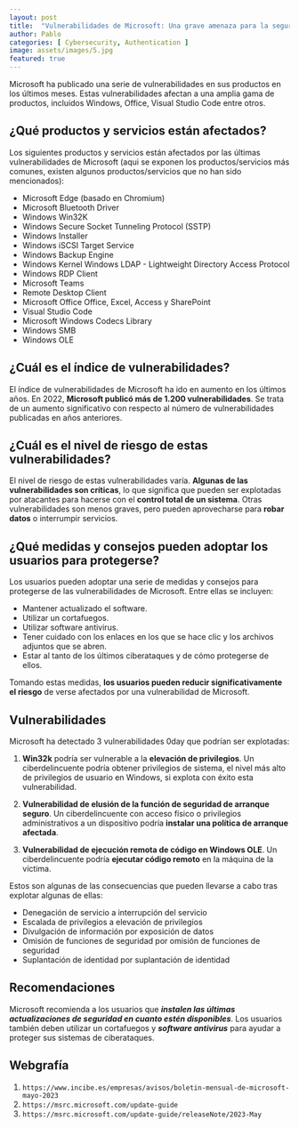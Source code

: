 ```yaml
---
layout: post
title:  "Vulnerabilidades de Microsoft: Una grave amenaza para la seguridad"
author: Pablo
categories: [ Cybersecurity, Authentication ]
image: assets/images/5.jpg
featured: true
---
```


Microsoft ha publicado una serie de vulnerabilidades en sus productos en los últimos meses. Estas vulnerabilidades afectan a una amplia gama de productos, incluidos Windows, Office, Visual Studio Code entre otros.

## ¿Qué productos y servicios están afectados?

Los siguientes productos y servicios están afectados por las últimas vulnerabilidades de Microsoft (aqui se exponen los productos/servicios más comunes, existen algunos productos/servicios que no han sido mencionados):

- Microsoft Edge (basado en Chromium)
- Microsoft Bluetooth Driver
- Windows Win32K
- Windows Secure Socket Tunneling Protocol (SSTP)
- Windows Installer
- Windows iSCSI Target Service
- Windows Backup Engine
- Windows Kernel Windows LDAP - Lightweight Directory Access Protocol
- Windows RDP Client
- Microsoft Teams
- Remote Desktop Client
- Microsoft Office Office, Excel, Access y SharePoint
- Visual Studio Code
- Microsoft Windows Codecs Library
- Windows SMB
- Windows OLE

## ¿Cuál es el índice de vulnerabilidades?

El índice de vulnerabilidades de Microsoft ha ido en aumento en los últimos años. En 2022, **Microsoft publicó más de 1.200 vulnerabilidades**. Se trata de un aumento significativo con respecto al número de vulnerabilidades publicadas en años anteriores.

## ¿Cuál es el nivel de riesgo de estas vulnerabilidades?

El nivel de riesgo de estas vulnerabilidades varía. **Algunas de las vulnerabilidades son críticas**, lo que significa que pueden ser explotadas por atacantes para hacerse con el **control total de un sistema**. Otras vulnerabilidades son menos graves, pero pueden aprovecharse para **robar datos** o interrumpir servicios.

## ¿Qué medidas y consejos pueden adoptar los usuarios para protegerse?

Los usuarios pueden adoptar una serie de medidas y consejos para protegerse de las vulnerabilidades de Microsoft. Entre ellas se incluyen:

- Mantener actualizado el software.
- Utilizar un cortafuegos.
- Utilizar software antivirus.
- Tener cuidado con los enlaces en los que se hace clic y los archivos adjuntos que se abren.
- Estar al tanto de los últimos ciberataques y de cómo protegerse de ellos.

Tomando estas medidas, **los usuarios pueden reducir significativamente el riesgo** de verse afectados por una vulnerabilidad de Microsoft.

## Vulnerabilidades

Microsoft ha detectado 3 vulnerabilidades 0day que podrían ser explotadas:

1. **Win32k** podría ser vulnerable a la **elevación de privilegios**. Un ciberdelincuente podría obtener privilegios de sistema, el nivel más alto de privilegios de usuario en Windows, si explota con éxito esta vulnerabilidad.

2. **Vulnerabilidad de elusión de la función de seguridad de arranque seguro**. Un ciberdelincuente con acceso físico o privilegios administrativos a un dispositivo podría **instalar una política de arranque afectada**.

3. **Vulnerabilidad de ejecución remota de código en Windows OLE**. Un ciberdelincuente podría **ejecutar código remoto** en la máquina de la víctima.

Estos son algunas de las consecuencias que pueden llevarse a cabo tras explotar algunas de ellas:

- Denegación de servicio a interrupción del servicio
- Escalada de privilegios a elevación de privilegios
- Divulgación de información por exposición de datos
- Omisión de funciones de seguridad por omisión de funciones de seguridad
- Suplantación de identidad por suplantación de identidad

## Recomendaciones

Microsoft recomienda a los usuarios que ***instalen las últimas actualizaciones de seguridad en cuanto estén disponibles***. Los usuarios también deben utilizar un cortafuegos y ***software antivirus*** para ayudar a proteger sus sistemas de ciberataques.

## Webgrafía

1. `https://www.incibe.es/empresas/avisos/boletin-mensual-de-microsoft-mayo-2023`
2. `https://msrc.microsoft.com/update-guide`
3. `https://msrc.microsoft.com/update-guide/releaseNote/2023-May`

